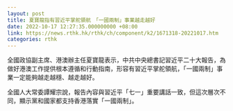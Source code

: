 ```yaml
---
layout: post
title: 夏寶龍指有習近平掌舵領航　「一國兩制」事業越走越好
date: 2022-10-17 12:27:35.000000000 +08:00
link: https://news.rthk.hk/rthk/ch/component/k2/1671318-20221017.htm
categories: rthk
---
```


全國政協副主席、港澳辦主任夏寶龍表示，中共中央總書記習近平二十大報告，為做好港澳工作提供根本遵循和行動指南，形容有習近平掌舵領航，「一國兩制」事業一定能夠越走越穩、越走越好。

全國人大常委譚耀宗說，報告內容與習近平「七一」重要講話一致，但這次層次不同，顯示黨和國家都支持香港落實「一國兩制」。
